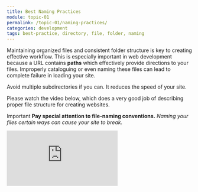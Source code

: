 ```yaml
---
title: Best Naming Practices
module: topic-01
permalink: /topic-01/naming-practices/
categories: development
tags: best-practice, directory, file, folder, naming
---
```


<div class="divider-heading"></div>


Maintaining organized files and consistent folder structure is key to creating effective workflow. This is especially important in web development because a URL contains **paths** which effectively provide directions to your files. Improperly cataloguing or even naming these files can lead to complete failure in loading your site.

Avoid multiple subdirectories if you can.  It reduces the speed of your site.


Please watch the video below, which does a very good job of describing proper file structure for creating websites.

<span class="label label-danger">Important</span> **Pay special attention to file-naming conventions.** _Naming your files certain ways can cause your site to break._

<div class="embed-responsive embed-responsive-16by9"><iframe class="embed-responsive-item" src="https://www.youtube.com/embed/RniGO9Ek6yY" frameborder="0" allowfullscreen></iframe></div>
